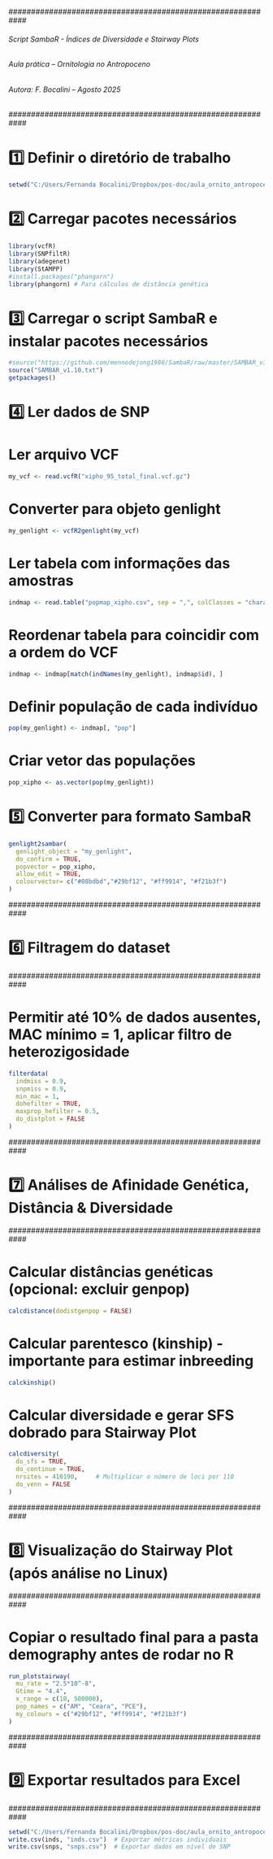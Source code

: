 ############################################################
###### Script SambaR - Índices de Diversidade e Stairway Plots ######
###### Aula prática – Ornitologia no Antropoceno ####################
###### Autora: F. Bocalini – Agosto 2025 ###########################
############################################################

# 1️⃣ Definir o diretório de trabalho
```r
setwd("C:/Users/Fernanda Bocalini/Dropbox/pos-doc/aula_ornito_antropoceno/aula_pratica/sambaR_stairway")

```
# 2️⃣ Carregar pacotes necessários
```r
library(vcfR)
library(SNPfiltR)
library(adegenet)
library(StAMPP)
#install.packages("phangorn")
library(phangorn) # Para cálculos de distância genética
```

# 3️⃣ Carregar o script SambaR e instalar pacotes necessários

```r
#source("https://github.com/mennodejong1986/SambaR/raw/master/SAMBAR_v1.08.txt")
source("SAMBAR_v1.10.txt")
getpackages()

```

# 4️⃣ Ler dados de SNP


# Ler arquivo VCF
```r
my_vcf <- read.vcfR("xipho_95_total_final.vcf.gz")

```
# Converter para objeto genlight
```r
my_genlight <- vcfR2genlight(my_vcf)

```
# Ler tabela com informações das amostras
```r
indmap <- read.table("popmap_xipho.csv", sep = ",", colClasses = "character", header = TRUE)

```
# Reordenar tabela para coincidir com a ordem do VCF
```r
indmap <- indmap[match(indNames(my_genlight), indmap$id), ]

```
# Definir população de cada indivíduo
```r
pop(my_genlight) <- indmap[, "pop"]

```
# Criar vetor das populações
```r
pop_xipho <- as.vector(pop(my_genlight))

```

# 5️⃣ Converter para formato SambaR


```r
genlight2sambar(
  genlight_object = "my_genlight",
  do_confirm = TRUE,
  popvector = pop_xipho,
  allow_edit = TRUE,
  colourvector= c("#08bdbd","#29bf12", "#ff9914", "#f21b3f")
)

```
############################################################
# 6️⃣ Filtragem do dataset
############################################################

# Permitir até 10% de dados ausentes, MAC mínimo = 1, aplicar filtro de heterozigosidade
```r
filterdata(
  indmiss = 0.9,
  snpmiss = 0.9,
  min_mac = 1,
  dohefilter = TRUE,
  maxprop_hefilter = 0.5,
  do_distplot = FALSE
)

```
############################################################
# 7️⃣ Análises de Afinidade Genética, Distância & Diversidade
############################################################

# Calcular distâncias genéticas (opcional: excluir genpop)
```r
calcdistance(dodistgenpop = FALSE)

```
# Calcular parentesco (kinship) - importante para estimar inbreeding
```r
calckinship()

```
# Calcular diversidade e gerar SFS dobrado para Stairway Plot
```r
calcdiversity(
  do_sfs = TRUE,
  do_continue = TRUE,
  nrsites = 410190,     # Multiplicar o número de loci por 110
  do_venn = FALSE
)

```
############################################################
# 8️⃣ Visualização do Stairway Plot (após análise no Linux)
############################################################

# Copiar o resultado final para a pasta demography antes de rodar no R
```r
run_plotstairway(
  mu_rate = "2.5*10^-8",
  Gtime = "4.4",
  x_range = c(10, 500000), 
  pop_names = c("AM", "Ceara", "PCE"), 
  my_colours = c("#29bf12", "#ff9914", "#f21b3f")
)

```
############################################################
# 9️⃣ Exportar resultados para Excel
############################################################
```r
setwd("C:/Users/Fernanda Bocalini/Dropbox/pos-doc/aula_ornito_antropoceno/aula_pratica/sambaR_stairway")
write.csv(inds, "inds.csv")  # Exportar métricas individuais
write.csv(snps, "snps.csv")  # Exportar dados em nível de SNP
```
